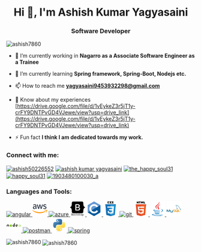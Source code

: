 <h1 align="center">Hi 👋, I'm Ashish Kumar Yagyasaini</h1>
<h3 align="center">Software Developer </h3>

<p align="left"> <img src="https://komarev.com/ghpvc/?username=ashish7860&label=Profile%20views&color=0e75b6&style=flat" alt="ashish7860" /> </p>

- 🔭 I’m currently working in **Nagarro as a Associate Software Engineer as a Trainee**

- 🌱 I’m currently learning **Spring framework, Spring-Boot, Nodejs etc.**

- 📫 How to reach me **yagyasaini9453932298@gmail.com**

- 📄 Know about my experiences [https://drive.google.com/file/d/1vEykeZ3r5jT1y-crFY9DNTPvGD4VJewe/view?usp=drive_link](https://drive.google.com/file/d/1vEykeZ3r5jT1y-crFY9DNTPvGD4VJewe/view?usp=drive_link)

- ⚡ Fun fact **I think I am dedicated towards my work.**

<h3 align="left">Connect with me:</h3>
<p align="left">
<a href="https://twitter.com/ashish50226552" target="blank"><img align="center" src="https://raw.githubusercontent.com/rahuldkjain/github-profile-readme-generator/master/src/images/icons/Social/twitter.svg" alt="ashish50226552" height="30" width="40" /></a>
<a href="https://linkedin.com/in/ashish kumar yagyasaini" target="blank"><img align="center" src="https://raw.githubusercontent.com/rahuldkjain/github-profile-readme-generator/master/src/images/icons/Social/linked-in-alt.svg" alt="ashish kumar yagyasaini" height="30" width="40" /></a>
<a href="https://instagram.com/the_happy_soul31" target="blank"><img align="center" src="https://raw.githubusercontent.com/rahuldkjain/github-profile-readme-generator/master/src/images/icons/Social/instagram.svg" alt="the_happy_soul31" height="30" width="40" /></a>
<a href="https://www.codechef.com/users/happy_soul31" target="blank"><img align="center" src="https://cdn.jsdelivr.net/npm/simple-icons@3.1.0/icons/codechef.svg" alt="happy_soul31" height="30" width="40" /></a>
<a href="https://www.hackerrank.com/1903480100030_a" target="blank"><img align="center" src="https://raw.githubusercontent.com/rahuldkjain/github-profile-readme-generator/master/src/images/icons/Social/hackerrank.svg" alt="1903480100030_a" height="30" width="40" /></a>
</p>

<h3 align="left">Languages and Tools:</h3>
<p align="left"> <a href="https://angular.io" target="_blank" rel="noreferrer"> <img src="https://angular.io/assets/images/logos/angular/angular.svg" alt="angular" width="40" height="40"/> </a> <a href="https://aws.amazon.com" target="_blank" rel="noreferrer"> <img src="https://raw.githubusercontent.com/devicons/devicon/master/icons/amazonwebservices/amazonwebservices-original-wordmark.svg" alt="aws" width="40" height="40"/> </a> <a href="https://azure.microsoft.com/en-in/" target="_blank" rel="noreferrer"> <img src="https://www.vectorlogo.zone/logos/microsoft_azure/microsoft_azure-icon.svg" alt="azure" width="40" height="40"/> </a> <a href="https://getbootstrap.com" target="_blank" rel="noreferrer"> <img src="https://raw.githubusercontent.com/devicons/devicon/master/icons/bootstrap/bootstrap-plain-wordmark.svg" alt="bootstrap" width="40" height="40"/> </a> <a href="https://www.cprogramming.com/" target="_blank" rel="noreferrer"> <img src="https://raw.githubusercontent.com/devicons/devicon/master/icons/c/c-original.svg" alt="c" width="40" height="40"/> </a> <a href="https://www.w3schools.com/css/" target="_blank" rel="noreferrer"> <img src="https://raw.githubusercontent.com/devicons/devicon/master/icons/css3/css3-original-wordmark.svg" alt="css3" width="40" height="40"/> </a> <a href="https://git-scm.com/" target="_blank" rel="noreferrer"> <img src="https://www.vectorlogo.zone/logos/git-scm/git-scm-icon.svg" alt="git" width="40" height="40"/> </a> <a href="https://www.w3.org/html/" target="_blank" rel="noreferrer"> <img src="https://raw.githubusercontent.com/devicons/devicon/master/icons/html5/html5-original-wordmark.svg" alt="html5" width="40" height="40"/> </a> <a href="https://www.java.com" target="_blank" rel="noreferrer"> <img src="https://raw.githubusercontent.com/devicons/devicon/master/icons/java/java-original.svg" alt="java" width="40" height="40"/> </a> <a href="https://www.mysql.com/" target="_blank" rel="noreferrer"> <img src="https://raw.githubusercontent.com/devicons/devicon/master/icons/mysql/mysql-original-wordmark.svg" alt="mysql" width="40" height="40"/> </a> <a href="https://nodejs.org" target="_blank" rel="noreferrer"> <img src="https://raw.githubusercontent.com/devicons/devicon/master/icons/nodejs/nodejs-original-wordmark.svg" alt="nodejs" width="40" height="40"/> </a> <a href="https://postman.com" target="_blank" rel="noreferrer"> <img src="https://www.vectorlogo.zone/logos/getpostman/getpostman-icon.svg" alt="postman" width="40" height="40"/> </a> <a href="https://www.python.org" target="_blank" rel="noreferrer"> <img src="https://raw.githubusercontent.com/devicons/devicon/master/icons/python/python-original.svg" alt="python" width="40" height="40"/> </a> <a href="https://spring.io/" target="_blank" rel="noreferrer"> <img src="https://www.vectorlogo.zone/logos/springio/springio-icon.svg" alt="spring" width="40" height="40"/> </a> </p>

<p><img align="left" src="https://github-readme-stats.vercel.app/api/top-langs?username=ashish7860&show_icons=true&locale=en&layout=compact" alt="ashish7860" /></p>

<p>&nbsp;<img align="center" src="https://github-readme-stats.vercel.app/api?username=ashish7860&show_icons=true&locale=en" alt="ashish7860" /></p>
